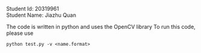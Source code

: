 Student Id: 20319961  
Student Name: Jiazhu Quan

The code is written in python and uses the OpenCV library
To run this code, please use 
```
python test.py -v <name.format>
